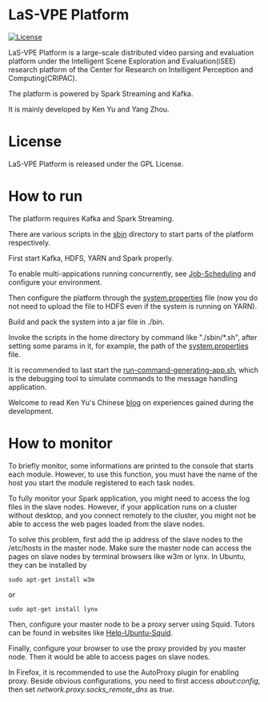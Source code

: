# LaS-VPE Platform

[![License](https://img.shields.io/aur/license/yaourt.svg)](LICENSE)

LaS-VPE Platform is a large-scale distributed video parsing and evaluation platform under the Intelligent Scene Exploration and Evaluation(iSEE) research platform of the Center for Research on Intelligent Perception and Computing(CRIPAC). 

The platform is powered by Spark Streaming and Kafka.

It is mainly developed by Ken Yu and Yang Zhou.

# License

LaS-VPE Platform is released under the GPL License.

# How to run

The platform requires Kafka and Spark Streaming.

There are various scripts in the [sbin](sbin) directory to start parts of the platform respectively.

First start Kafka, HDFS, YARN and Spark properly.

To enable multi-appications running concurrently, see [Job-Scheduling](https://spark.apache.org/docs/1.2.0/job-scheduling.html) and configure your environment.

Then configure the platform through the [system.properties](system.properties) file (now you do not need to upload the file to HDFS even if the system is running on YARN).

Build and pack the system into a jar file in ./bin.

Invoke the scripts in the home directory by command like "./sbin/*.sh", after setting some params in it, for example, the path of the [system.properties](system.properties) file.

It is recommended to last start the [run-command-generating-app.sh](sbin/run-command-generating-app.sh), which is the debugging tool to simulate commands to the message handling application.

Welcome to read Ken Yu's Chinese [blog](http://blog.csdn.net/kyu_115s/article/details/51887223) on experiences gained during the development.

# How to monitor

To briefly monitor, some informations are printed to the console that starts each module. However, to use this function, you must have the name of the host you start the module registered to each task nodes.

To fully monitor your Spark application, you might need to access the log files in the slave nodes. However, if your application runs on a cluster without desktop, and you connect remotely to the cluster, you might not be able to access the web pages loaded from the slave nodes.

To solve this problem, first add the ip address of the slave nodes to the /etc/hosts in the master node. Make sure the master node can access the pages on slave nodes by terminal browsers like w3m or lynx. In Ubuntu, they can be installed by
```shell
sudo apt-get install w3m
```
or
```shell
sudo apt-get install lynx
```

Then, configure your master node to be a proxy server using Squid. Tutors can be found in websites like [Help-Ubuntu-Squid](https://help.ubuntu.com/community/Squid).

Finally, configure your browser to use the proxy provided by you master node. Then it would be able to access pages on slave nodes.

In Firefox, it is recommended to use the AutoProxy plugin for enabling proxy. Beside obvious configurations, you need to first access *about:config*, then set *network.proxy.socks_remote_dns* as *true*.
